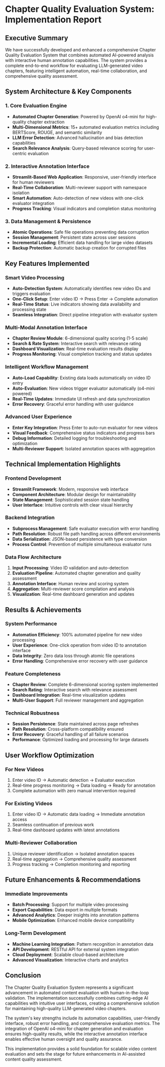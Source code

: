 # Chapter Quality Evaluation System: Implementation Report

## Executive Summary

We have successfully developed and enhanced a comprehensive Chapter Quality Evaluation System that combines automated AI-powered analysis with interactive human annotation capabilities. The system provides a complete end-to-end workflow for evaluating LLM-generated video chapters, featuring intelligent automation, real-time collaboration, and comprehensive quality assessment.

## System Architecture & Key Components

### 1. Core Evaluation Engine
- **Automated Chapter Generation**: Powered by OpenAI o4-mini for high-quality chapter extraction
- **Multi-Dimensional Metrics**: 15+ automated evaluation metrics including BERTScore, ROUGE, and semantic similarity
- **LLM Error Detection**: Advanced hallucination and bias detection capabilities
- **Search Relevance Analysis**: Query-based relevance scoring for user-centric evaluation

### 2. Interactive Annotation Interface
- **Streamlit-Based Web Application**: Responsive, user-friendly interface for human reviewers
- **Real-Time Collaboration**: Multi-reviewer support with namespace isolation
- **Smart Automation**: Auto-detection of new videos with one-click evaluator integration
- **Progress Tracking**: Visual indicators and completion status monitoring

### 3. Data Management & Persistence
- **Atomic Operations**: Safe file operations preventing data corruption
- **Session Management**: Persistent state across user sessions
- **Incremental Loading**: Efficient data handling for large video datasets
- **Backup Protection**: Automatic backup creation for corrupted files

## Key Features Implemented

### Smart Video Processing
- **Auto-Detection System**: Automatically identifies new video IDs and triggers evaluation
- **One-Click Setup**: Enter video ID → Press Enter → Complete automation
- **Real-Time Status**: Live indicators showing data availability and processing state
- **Seamless Integration**: Direct pipeline integration with evaluator system

### Multi-Modal Annotation Interface
- **Chapter Review Module**: 6-dimensional quality scoring (1-5 scale)
- **Search & Rate System**: Interactive search with relevance rating
- **Dashboard Visualization**: Real-time evaluation results display
- **Progress Monitoring**: Visual completion tracking and status updates

### Intelligent Workflow Management
- **Auto-Load Capability**: Existing data loads automatically on video ID entry
- **Auto-Evaluation**: New videos trigger evaluator automatically (o4-mini powered)
- **Real-Time Updates**: Immediate UI refresh and data synchronization
- **Error Recovery**: Graceful error handling with user guidance

### Advanced User Experience
- **Enter Key Integration**: Press Enter to auto-run evaluator for new videos
- **Visual Feedback**: Comprehensive status indicators and progress bars
- **Debug Information**: Detailed logging for troubleshooting and optimization
- **Multi-Reviewer Support**: Isolated annotation spaces with aggregation

## Technical Implementation Highlights

### Frontend Development
- **Streamlit Framework**: Modern, responsive web interface
- **Component Architecture**: Modular design for maintainability
- **State Management**: Sophisticated session state handling
- **User Interface**: Intuitive controls with clear visual hierarchy

### Backend Integration
- **Subprocess Management**: Safe evaluator execution with error handling
- **Path Resolution**: Robust file path handling across different environments
- **Data Serialization**: JSON-based persistence with type conversion
- **Process Control**: Prevention of multiple simultaneous evaluator runs

### Data Flow Architecture
1. **Input Processing**: Video ID validation and auto-detection
2. **Evaluation Pipeline**: Automated chapter generation and quality assessment
3. **Annotation Interface**: Human review and scoring system
4. **Aggregation**: Multi-reviewer score compilation and analysis
5. **Visualization**: Real-time dashboard generation and updates

## Results & Achievements

### System Performance
- **Automation Efficiency**: 100% automated pipeline for new video processing
- **User Experience**: One-click operation from video ID to annotation interface
- **Data Integrity**: Zero data loss through atomic file operations
- **Error Handling**: Comprehensive error recovery with user guidance

### Feature Completeness
- **Chapter Review**: Complete 6-dimensional scoring system implemented
- **Search Rating**: Interactive search with relevance assessment
- **Dashboard Integration**: Real-time visualization updates
- **Multi-User Support**: Full reviewer management and aggregation

### Technical Robustness
- **Session Persistence**: State maintained across page refreshes
- **Path Resolution**: Cross-platform compatibility ensured
- **Error Recovery**: Graceful handling of all failure scenarios
- **Performance**: Optimized loading and processing for large datasets

## User Workflow Optimization

### For New Videos
1. Enter video ID → Automatic detection → Evaluator execution
2. Real-time progress monitoring → Data loading → Ready for annotation
3. Complete automation with zero manual intervention required

### For Existing Videos
1. Enter video ID → Automatic data loading → Immediate annotation access
2. Seamless continuation of previous work
3. Real-time dashboard updates with latest annotations

### Multi-Reviewer Collaboration
1. Unique reviewer identification → Isolated annotation spaces
2. Real-time aggregation → Comprehensive quality assessment
3. Progress tracking → Completion monitoring and reporting

## Future Enhancements & Recommendations

### Immediate Improvements
- **Batch Processing**: Support for multiple video processing
- **Export Capabilities**: Data export in multiple formats
- **Advanced Analytics**: Deeper insights into annotation patterns
- **Mobile Optimization**: Enhanced mobile device compatibility

### Long-Term Development
- **Machine Learning Integration**: Pattern recognition in annotation data
- **API Development**: RESTful API for external system integration
- **Cloud Deployment**: Scalable cloud-based architecture
- **Advanced Visualization**: Interactive charts and analytics

## Conclusion

The Chapter Quality Evaluation System represents a significant advancement in automated content evaluation with human-in-the-loop validation. The implementation successfully combines cutting-edge AI capabilities with intuitive user interfaces, creating a comprehensive solution for maintaining high-quality LLM-generated video chapters.

The system's key strengths include its automation capabilities, user-friendly interface, robust error handling, and comprehensive evaluation metrics. The integration of OpenAI o4-mini for chapter generation and evaluation ensures high-quality results, while the interactive annotation interface enables effective human oversight and quality assurance.

This implementation provides a solid foundation for scalable video content evaluation and sets the stage for future enhancements in AI-assisted content quality assessment.
